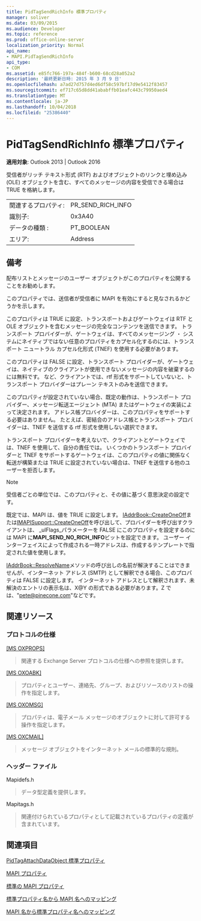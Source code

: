 ```yaml
---
title: PidTagSendRichInfo 標準プロパティ
manager: soliver
ms.date: 03/09/2015
ms.audience: Developer
ms.topic: reference
ms.prod: office-online-server
localization_priority: Normal
api_name:
- MAPI.PidTagSendRichInfo
api_type:
- COM
ms.assetid: e85fc766-197a-484f-b600-68cd28a052a2
description: '最終更新日時: 2015 年 3 月 9 日'
ms.openlocfilehash: a7ad27d757d4ed6df58c597bf17d9e5412f83457
ms.sourcegitcommit: ef717c65d8dd41ababffb01eafc443c79950aed4
ms.translationtype: MT
ms.contentlocale: ja-JP
ms.lasthandoff: 10/04/2018
ms.locfileid: "25386440"
---
```

# <a name="pidtagsendrichinfo-canonical-property"></a>PidTagSendRichInfo 標準プロパティ

  
  
**適用対象**: Outlook 2013 | Outlook 2016 
  
受信者がリッチ テキスト形式 (RTF) およびオブジェクトのリンクと埋め込み (OLE) オブジェクトを含む、すべてのメッセージの内容を受信できる場合は TRUE を格納します。 
  
|||
|:-----|:-----|
|関連するプロパティ:  <br/> |PR_SEND_RICH_INFO  <br/> |
|識別子:  <br/> |0x3A40  <br/> |
|データの種類 :   <br/> |PT_BOOLEAN  <br/> |
|エリア:  <br/> |Address  <br/> |
   
## <a name="remarks"></a>備考

配布リストとメッセージのユーザー オブジェクトがこのプロパティを公開することをお勧めします。 
  
このプロパティでは、送信者が受信者に MAPI を有効にすると見なされるかどうかを示します。 
  
このプロパティは TRUE に設定、トランスポートおよびゲートウェイは RTF と OLE オブジェクトを含むメッセージの完全なコンテンツを送信できます。 トランスポート プロバイダーが、ゲートウェイは、すべてのメッセージング ・ システムにネイティブではない任意のプロパティをカプセル化するのには、トランスポート ニュートラル カプセル化形式 (TNEF) を使用する必要があります。 
  
このプロパティは FALSE に設定、トランスポート プロバイダーが、ゲートウェイは、ネイティブのクライアントが使用できないメッセージの内容を破棄するのには無料です。 など、クライアントでは、rtf 形式をサポートしていないと、トランスポート プロバイダーはプレーン テキストのみを送信できます。 
  
このプロパティが設定されていない場合、既定の動作は、トランスポート プロバイダー、メッセージ転送エージェント (MTA) またはゲートウェイの実装によって決定されます。 アドレス帳プロバイダーは、このプロパティをサポートする必要はありません。 たとえば、密結合のアドレス帳とトランスポート プロバイダーは、TNEF を送信する rtf 形式を使用しない選択できます。 
  
トランスポート プロバイダーを考えないで、クライアントとゲートウェイでは、TNEF を使用して、自分の責任では。 いくつかのトランスポート プロバイダーと TNEF をサポートするゲートウェイは、このプロパティの値に関係なく転送が構築または TRUE に設定されていない場合は、TNEF を送信する他のユーザーを拒否します。 
  
> [!NOTE]
> 受信者ごとの単位では、このプロパティと、その値に基づく意思決定の設定です。 
  
既定では、MAPI は、値を TRUE に設定します。 [IAddrBook::CreateOneOff](iaddrbook-createoneoff.md)または[IMAPISupport::CreateOneOff](imapisupport-createoneoff.md)を呼び出して、プロバイダーを呼び出すクライアントは、 _ulFlags_パラメーターを FALSE にこのプロパティを設定するのには MAPI に**MAPI_SEND_NO_RICH_INFO**ビットを設定できます。 ユーザー インターフェイスによって作成される一時アドレスは、作成するテンプレートで指定された値を使用します。 
  
[IAddrBook::ResolveName](iaddrbook-resolvename.md)メソッドの呼び出しの名前が解決することはできませんが、インターネット アドレス (SMTP) として解釈できる場合、このプロパティは FALSE に設定します。 インターネット アドレスとして解釈されます、未解決のエントリの表示名は、X@Y の形式である必要があります。Z では、"pete@pinecone.com"などです。 
  
## <a name="related-resources"></a>関連リソース

### <a name="protocol-specifications"></a>プロトコルの仕様

[[MS OXPROPS]](https://msdn.microsoft.com/library/f6ab1613-aefe-447d-a49c-18217230b148%28Office.15%29.aspx)
  
> 関連する Exchange Server プロトコルの仕様への参照を提供します。
    
[[MS OXOABK]](https://msdn.microsoft.com/library/f4cf9b4c-9232-4506-9e71-2270de217614%28Office.15%29.aspx)
  
> プロパティとユーザー、連絡先、グループ、およびリソースのリストの操作を指定します。
    
[[MS OXOMSG]](https://msdn.microsoft.com/library/daa9120f-f325-4afb-a738-28f91049ab3c%28Office.15%29.aspx)
  
> プロパティは、電子メール メッセージのオブジェクトに対して許可する操作を指定します。
    
[[MS OXCMAIL]](https://msdn.microsoft.com/library/b60d48db-183f-4bf5-a908-f584e62cb2d4%28Office.15%29.aspx)
  
> メッセージ オブジェクトをインターネット メールの標準的な規則。
    
### <a name="header-files"></a>ヘッダー ファイル

Mapidefs.h
  
> データ型定義を提供します。
    
Mapitags.h
  
> 関連付けられているプロパティとして記載されているプロパティの定義が含まれています。
    
## <a name="see-also"></a>関連項目



[PidTagAttachDataObject 標準プロパティ](pidtagattachdataobject-canonical-property.md)


[MAPI プロパティ](mapi-properties.md)
  
[標準の MAPI プロパティ](mapi-canonical-properties.md)
  
[標準プロパティ名から MAPI 名へのマッピング](mapping-canonical-property-names-to-mapi-names.md)
  
[MAPI 名から標準プロパティ名へのマッピング](mapping-mapi-names-to-canonical-property-names.md)

